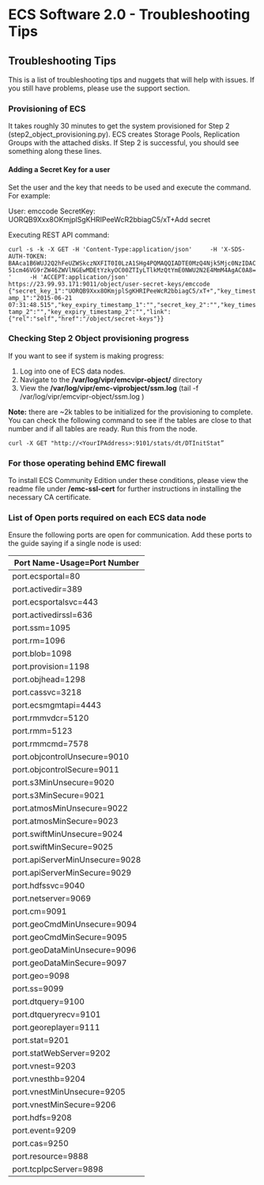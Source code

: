 # ECS Software 2.0 - Troubleshooting Tips


## Troubleshooting Tips
This is a list of troubleshooting tips and nuggets that will help with issues. If you still have problems, please use the support section. 
  
 
### Provisioning of ECS 

It takes roughly 30 minutes to get the system provisioned for Step 2 (step2_object_provisioning.py).   ECS creates Storage Pools, Replication Groups with the attached disks. If Step 2 is successful, you should see something along these lines.

#### Adding a Secret Key for a user

Set the user and the key that needs to be used and execute the command. For example:

User: emccode
SecretKey: UORQB9Xxx8OKmjplSgKHRIPeeWcR2bbiagC5/xT+Add secret 

Executing REST API command: 

`curl -s -k -X GET -H 'Content-Type:application/json'     -H 'X-SDS-AUTH-TOKEN: BAAca1B6WUJ2Q2hFeUZWSkczNXFIT0I0LzA1SHg4PQMAQQIADTE0MzQ4Njk5Mjc0NzIDAC51cm46VG9rZW46ZWVlNGEwMDEtYzkyOC00ZTIyLTlkMzQtYmE0NWU2N2E4MmM4AgAC0A8='     -H 'ACCEPT:application/json'      https://23.99.93.171:9011/object/user-secret-keys/emccode 
{"secret_key_1":"UORQB9Xxx8OKmjplSgKHRIPeeWcR2bbiagC5/xT+","key_timestamp_1":"2015-06-21 07:31:48.515","key_expiry_timestamp_1":"","secret_key_2":"","key_timestamp_2":"","key_expiry_timestamp_2":"","link":{"rel":"self","href":"/object/secret-keys"}}`



### Checking Step 2 Object provisioning progress

If you want to see if system is making progress:

1. Log into one of ECS data nodes. 
2. Navigate to the **/var/log/vipr/emcvipr-object/** directory 
3. View the **/var/log/vipr/emc-viprobject/ssm.log** (tail -f /var/log/vipr/emcvipr-object/ssm.log
) 
   

**Note:** there are ~2k tables to be initialized for the provisioning to complete.  You can check the following command to see if the tables are close to that number and if all tables are ready.  Run this from the node.   

`curl -X GET "http://<YourIPAddress>:9101/stats/dt/DTInitStat”`


### For those operating behind EMC firewall

To install ECS Community Edition under these conditions, please view the readme file under **/emc-ssl-cert** for further instructions in installing the necessary CA certificate.

### List of Open ports required on each ECS data node

Ensure the following ports are open for communication.  Add these ports to the guide saying if a single node is used:


|Port Name-Usage=Port Number|
|---------------------------|
|port.ecsportal=80|
|port.activedir=389|
|port.ecsportalsvc=443|
|port.activedirssl=636|
|port.ssm=1095|
|port.rm=1096|
|port.blob=1098|
|port.provision=1198|
|port.objhead=1298|
|port.cassvc=3218|
|port.ecsmgmtapi=4443|
|port.rmmvdcr=5120|
|port.rmm=5123|
|port.rmmcmd=7578|
|port.objcontrolUnsecure=9010|
|port.objcontrolSecure=9011|
|port.s3MinUnsecure=9020|
|port.s3MinSecure=9021|
|port.atmosMinUnsecure=9022|
|port.atmosMinSecure=9023|
|port.swiftMinUnsecure=9024|
|port.swiftMinSecure=9025|
|port.apiServerMinUnsecure=9028|
|port.apiServerMinSecure=9029|
|port.hdfssvc=9040|
|port.netserver=9069|
|port.cm=9091|
|port.geoCmdMinUnsecure=9094|
|port.geoCmdMinSecure=9095|
|port.geoDataMinUnsecure=9096|
|port.geoDataMinSecure=9097|
|port.geo=9098|
|port.ss=9099|
|port.dtquery=9100|
|port.dtqueryrecv=9101|
|port.georeplayer=9111|
|port.stat=9201|
|port.statWebServer=9202|
|port.vnest=9203|
|port.vnesthb=9204|
|port.vnestMinUnsecure=9205|
|port.vnestMinSecure=9206|
|port.hdfs=9208|
|port.event=9209|
|port.cas=9250|
|port.resource=9888|
|port.tcpIpcServer=9898|
